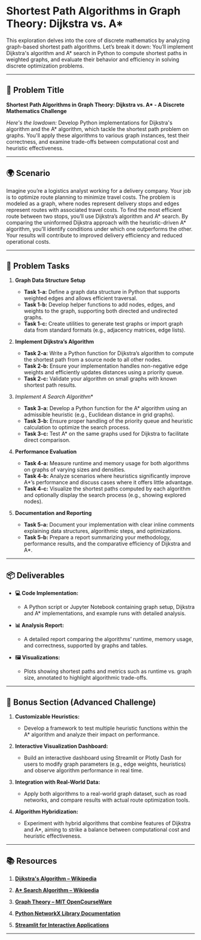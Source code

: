 # Shortest Path Algorithms in Graph Theory: Dijkstra vs. A*

This exploration delves into the core of discrete mathematics by analyzing graph-based shortest path algorithms. Let’s break it down: You’ll implement Dijkstra's algorithm and A* search in Python to compute shortest paths in weighted graphs, and evaluate their behavior and efficiency in solving discrete optimization problems.

---

## 📝 Problem Title

**Shortest Path Algorithms in Graph Theory: Dijkstra vs. A\* - A Discrete Mathematics Challenge**

*Here's the lowdown:*
Develop Python implementations for Dijkstra's algorithm and the A* algorithm, which tackle the shortest path problem on graphs. You'll apply these algorithms to various graph instances, test their correctness, and examine trade-offs between computational cost and heuristic effectiveness.

---

## 🌍 Scenario

Imagine you’re a logistics analyst working for a delivery company. Your job is to optimize route planning to minimize travel costs. The problem is modeled as a graph, where nodes represent delivery stops and edges represent routes with associated travel costs. To find the most efficient route between two stops, you’ll use Dijkstra’s algorithm and A* search. By comparing the uninformed Dijkstra approach with the heuristic-driven A* algorithm, you’ll identify conditions under which one outperforms the other. Your results will contribute to improved delivery efficiency and reduced operational costs.

---

## 🔧 Problem Tasks

1. **Graph Data Structure Setup**
   - **Task 1-a:** Define a graph data structure in Python that supports weighted edges and allows efficient traversal.  
   - **Task 1-b:** Develop helper functions to add nodes, edges, and weights to the graph, supporting both directed and undirected graphs.  
   - **Task 1-c:** Create utilities to generate test graphs or import graph data from standard formats (e.g., adjacency matrices, edge lists).

2. **Implement Dijkstra’s Algorithm**
   - **Task 2-a:** Write a Python function for Dijkstra’s algorithm to compute the shortest path from a source node to all other nodes.  
   - **Task 2-b:** Ensure your implementation handles non-negative edge weights and efficiently updates distances using a priority queue.  
   - **Task 2-c:** Validate your algorithm on small graphs with known shortest path results.

3. **Implement A* Search Algorithm**
   - **Task 3-a:** Develop a Python function for the A* algorithm using an admissible heuristic (e.g., Euclidean distance in grid graphs).  
   - **Task 3-b:** Ensure proper handling of the priority queue and heuristic calculation to optimize the search process.  
   - **Task 3-c:** Test A* on the same graphs used for Dijkstra to facilitate direct comparison.

4. **Performance Evaluation**
   - **Task 4-a:** Measure runtime and memory usage for both algorithms on graphs of varying sizes and densities.  
   - **Task 4-b:** Analyze scenarios where heuristics significantly improve A*’s performance and discuss cases where it offers little advantage.  
   - **Task 4-c:** Visualize the shortest paths computed by each algorithm and optionally display the search process (e.g., showing explored nodes).

5. **Documentation and Reporting**
   - **Task 5-a:** Document your implementation with clear inline comments explaining data structures, algorithmic steps, and optimizations.  
   - **Task 5-b:** Prepare a report summarizing your methodology, performance results, and the comparative efficiency of Dijkstra and A*.

---

## 📦 Deliverables

- **💻 Code Implementation:**
  - A Python script or Jupyter Notebook containing graph setup, Dijkstra and A* implementations, and example runs with detailed analysis.

- **📊 Analysis Report:**
  - A detailed report comparing the algorithms’ runtime, memory usage, and correctness, supported by graphs and tables.

- **🖼️ Visualizations:**
  - Plots showing shortest paths and metrics such as runtime vs. graph size, annotated to highlight algorithmic trade-offs.

---

## 🎁 Bonus Section (Advanced Challenge)

1. **Customizable Heuristics:**
   - Develop a framework to test multiple heuristic functions within the A* algorithm and analyze their impact on performance.

2. **Interactive Visualization Dashboard:**
   - Build an interactive dashboard using Streamlit or Plotly Dash for users to modify graph parameters (e.g., edge weights, heuristics) and observe algorithm performance in real time.

3. **Integration with Real-World Data:**
   - Apply both algorithms to a real-world graph dataset, such as road networks, and compare results with actual route optimization tools.

4. **Algorithm Hybridization:**
   - Experiment with hybrid algorithms that combine features of Dijkstra and A*, aiming to strike a balance between computational cost and heuristic effectiveness.

---

## 📚 Resources

1. **[Dijkstra's Algorithm – Wikipedia](https://en.wikipedia.org/wiki/Dijkstra%27s_algorithm)**

2. **[A* Search Algorithm – Wikipedia](https://en.wikipedia.org/wiki/A*_search_algorithm)**

3. **[Graph Theory – MIT OpenCourseWare](https://ocw.mit.edu/)**

4. **[Python NetworkX Library Documentation](https://networkx.github.io/documentation/stable/)**

5. **[Streamlit for Interactive Applications](https://streamlit.io/)**

---
